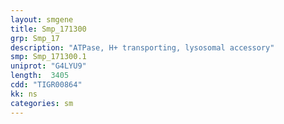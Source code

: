 ```yaml
---
layout: smgene
title: Smp_171300
grp: Smp_17
description: "ATPase, H+ transporting, lysosomal accessory"
smp: Smp_171300.1
uniprot: "G4LYU9"
length:  3405
cdd: "TIGR00864"
kk: ns
categories: sm
---
```


